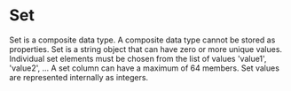 # Set

Set is a composite data type. A composite data type cannot be stored as properties. Set is a string object that can have zero or more unique values. Individual set elements must be chosen from the list of values 'value1', 'value2', ... A set column can have a maximum of 64 members. Set values are represented internally as integers.

